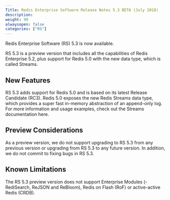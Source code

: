 ```yaml
---
Title: Redis Enterprise Software Release Notes 5.3 BETA (July 2018)
description:
weight: 90
alwaysopen: false
categories: ["RS"]
---
```

Redis Enterprise Software (RS) 5.3 is now available.

RS 5.3 is a preview version that includes all the capabilities of Redis Enterprise 5.2, plus support for Redis 5.0 with the new data type, which is called Streams.

## New Features

RS 5.3 adds support for Redis 5.0 and is based on its latest Release Candidate (RC3). Redis 5.0 exposes the new Redis Streams data type, which provides a super fast in-memory abstraction of an append-only log. For more information and usage examples, check out the Streams documentation here.

## Preview Considerations

As a preview version, we do not support upgrading to RS 5.3 from any previous version or upgrading from RS 5.3 to any future version. In addition, we do not commit to fixing bugs in RS 5.3.

## Known Limitations

The RS 5.3 preview version does not support Enterprise Modules (- RediSearch, ReJSON and ReBloom), Redis on Flash (RoF) or active-active Redis (CRDB).
